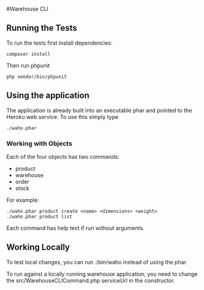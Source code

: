 #Warehouse CLI
## Running the Tests
To run the tests first install dependencies:

```
composer install
```
Then run phpunit

```
php vendor/bin/phpunit
```

## Using the application
The application is already built into an executable phar and pointed to the Heroku web service. To use this simply type

```
./waho.phar 
```

### Working with Objects
Each of the four objects has two commands:

* product
* warehouse
* order
* stock

For example:


```
./waho.phar product create <name> <dimensions> <weight>
./waho.phar product list
```

Each command has help text if run without arguments. 

## Working Locally
To test local changes, you can run ./bin/waho instead of using the phar. 

To run against a locally running warehouse application, you need to change the src/WarehouseCLICommand.php serviceUrl in the constructor.